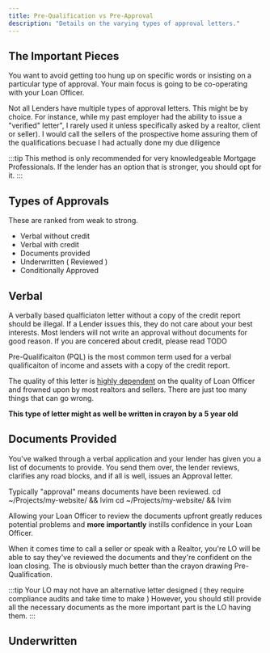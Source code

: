 ```yaml
---
title: Pre-Qualification vs Pre-Approval 
description: "Details on the varying types of approval letters." 
---
```


## The Important Pieces

You want to avoid getting too hung up on specific words or insisting on a particular type of approval. Your 
main focus is going to be co-operating with your Loan Officer. 

Not all Lenders have multiple types of approval letters. This might be by choice. 
For instance, while my past employer had the ability to issue a "verified" letter", I rarely used it unless specifically asked by a realtor, client or seller). 
I would call the sellers of the prospective home assuring them of the qualifications 
becuase I had actually done my due diligence

:::tip
This method is only recommended for very knowledgeable Mortgage Professionals. If the lender has an option that 
is stronger, you should opt for it. 
:::

## Types of Approvals

These are ranked from weak to strong. 

* Verbal without credit
* Verbal with credit
* Documents provided
* Underwritten ( Reviewed )
* Conditionally Approved

## Verbal

A verbally based qualficiaton letter without a copy of the credit report should be illegal. If a Lender issues 
this, they do not care about your best interests. Most lenders will not write an approval without documents for good
reason. If you are concered about credit, please read TODO

Pre-Qualificaiton (PQL) is the most common term used for a verbal qualificaiton of income and assets with a copy of 
the credit report.

The quality of this letter is <u>highly dependent</u> on the quality of Loan Officer and frowned upon
by most realtors and sellers. There are just too many things that can go wrong. 

**This type of letter might as well be written in crayon by a 5 year old**


## Documents Provided

You've walked through a verbal application and your lender has given you a list of documents to provide.
You send them over, the lender reviews, clarifies any road blocks, and if all is well, issues an Approval letter. 

Typically "approval" means documents have been reviewed. cd ~/Projects/my-website/ && lvim
cd ~/Projects/my-website/ && lvim


Allowing your Loan Officer to review the documents upfront greatly reduces potential problems and **more importantly**
instills confidence in your Loan Officer. 

When it comes time to call a seller or speak with a Realtor, you're LO will be able to say they've reviewed the documents
and they're confident on the loan closing. The is obviously much better than the crayon drawing Pre-Qualification. 

:::tip
Your LO may not have an alternative letter designed ( they require compliance audits and take time to make ) 
However, you should still provide all the necessary documents as the more important part is the LO having them.
:::

## Underwritten












